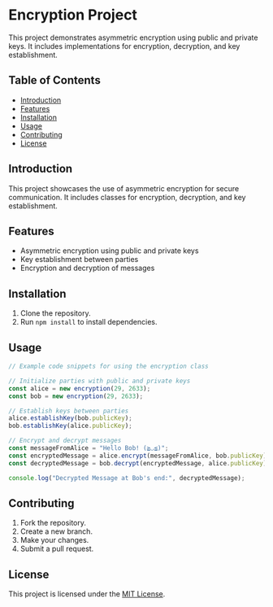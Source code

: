 # Encryption Project

This project demonstrates asymmetric encryption using public and private keys. It includes implementations for encryption, decryption, and key establishment.

## Table of Contents

- [Introduction](#introduction)
- [Features](#features)
- [Installation](#installation)
- [Usage](#usage)
- [Contributing](#contributing)
- [License](#license)

## Introduction

This project showcases the use of asymmetric encryption for secure communication. It includes classes for encryption, decryption, and key establishment.

## Features

- Asymmetric encryption using public and private keys
- Key establishment between parties
- Encryption and decryption of messages

## Installation

1. Clone the repository.
2. Run `npm install` to install dependencies.

## Usage

```javascript
// Example code snippets for using the encryption class

// Initialize parties with public and private keys
const alice = new encryption(29, 2633);
const bob = new encryption(29, 2633);

// Establish keys between parties
alice.establishKey(bob.publicKey);
bob.establishKey(alice.publicKey);

// Encrypt and decrypt messages
const messageFromAlice = "Hello Bob! (≧◡≦)";
const encryptedMessage = alice.encrypt(messageFromAlice, bob.publicKey);
const decryptedMessage = bob.decrypt(encryptedMessage, alice.publicKey);

console.log("Decrypted Message at Bob's end:", decryptedMessage);
```

## Contributing

1. Fork the repository.
2. Create a new branch.
3. Make your changes.
4. Submit a pull request.

## License

This project is licensed under the [MIT License](LICENSE).

